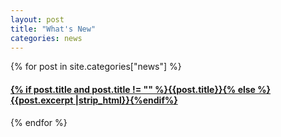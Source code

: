 ```yaml
---
layout: post
title: "What's New"
categories: news
---
```


<div id="news">
  <div class="news-group">
    {% for post in site.categories["news"] %}
    <article class="archive-item">
      <h4><a href="{{ site.baseurl }}{{ post.url }}">{% if post.title and post.title != "" %}{{post.title}}{% else %}{{post.excerpt |strip_html}}{%endif%}</a></h4>
    </article>
    {% endfor %}
  </div>
</div>
